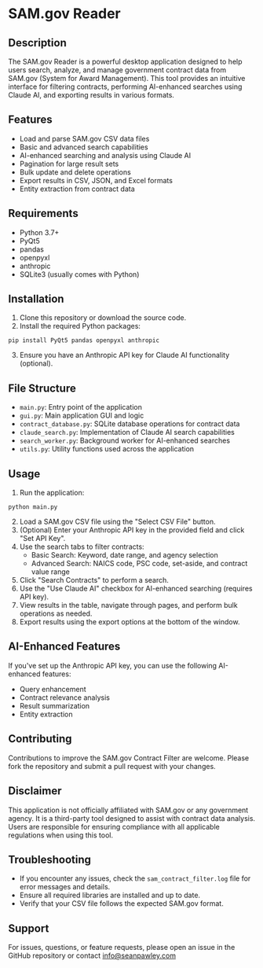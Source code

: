 # SAM.gov Reader

## Description

The SAM.gov Reader is a powerful desktop application designed to help users search, analyze, and manage government contract data from SAM.gov (System for Award Management). This tool provides an intuitive interface for filtering contracts, performing AI-enhanced searches using Claude AI, and exporting results in various formats.

## Features

- Load and parse SAM.gov CSV data files
- Basic and advanced search capabilities
- AI-enhanced searching and analysis using Claude AI
- Pagination for large result sets
- Bulk update and delete operations
- Export results in CSV, JSON, and Excel formats
- Entity extraction from contract data

## Requirements

- Python 3.7+
- PyQt5
- pandas
- openpyxl
- anthropic
- SQLite3 (usually comes with Python)

## Installation

1. Clone this repository or download the source code.
2. Install the required Python packages:

```
pip install PyQt5 pandas openpyxl anthropic
```

3. Ensure you have an Anthropic API key for Claude AI functionality (optional).

## File Structure

- `main.py`: Entry point of the application
- `gui.py`: Main application GUI and logic
- `contract_database.py`: SQLite database operations for contract data
- `claude_search.py`: Implementation of Claude AI search capabilities
- `search_worker.py`: Background worker for AI-enhanced searches
- `utils.py`: Utility functions used across the application

## Usage

1. Run the application:

```
python main.py
```

2. Load a SAM.gov CSV file using the "Select CSV File" button.
3. (Optional) Enter your Anthropic API key in the provided field and click "Set API Key".
4. Use the search tabs to filter contracts:
   - Basic Search: Keyword, date range, and agency selection
   - Advanced Search: NAICS code, PSC code, set-aside, and contract value range
5. Click "Search Contracts" to perform a search.
6. Use the "Use Claude AI" checkbox for AI-enhanced searching (requires API key).
7. View results in the table, navigate through pages, and perform bulk operations as needed.
8. Export results using the export options at the bottom of the window.

## AI-Enhanced Features

If you've set up the Anthropic API key, you can use the following AI-enhanced features:

- Query enhancement
- Contract relevance analysis
- Result summarization
- Entity extraction

## Contributing

Contributions to improve the SAM.gov Contract Filter are welcome. Please fork the repository and submit a pull request with your changes.

## Disclaimer

This application is not officially affiliated with SAM.gov or any government agency. It is a third-party tool designed to assist with contract data analysis. Users are responsible for ensuring compliance with all applicable regulations when using this tool.

## Troubleshooting

- If you encounter any issues, check the `sam_contract_filter.log` file for error messages and details.
- Ensure all required libraries are installed and up to date.
- Verify that your CSV file follows the expected SAM.gov format.

## Support

For issues, questions, or feature requests, please open an issue in the GitHub repository or contact info@seanpawley.com

